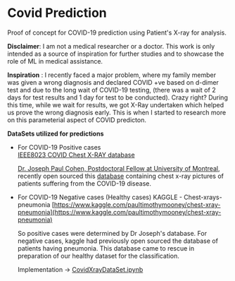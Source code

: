 # Covid Prediction
Proof of concept for COVID-19 prediction using Patient's X-ray for analysis.

**Disclaimer**: I am not a medical researcher or a doctor. This work is only intended as a source of inspiration for further studies and to showcase the role of ML in medical assistance.

**Inspiration** : 
I recently faced a major problem, where my family member was given a wrong diagnosis and declared COVID +ve based on d-dimer test and due to the long wait of COVID-19 testing, (there was a wait of 2 days for test results and 1 day for test to be conducted). Crazy right? During this time, while we wait for results, we got X-Ray undertaken which helped us prove the wrong diagnosis early. This is when I started to research more on this parameterial aspect of COVID predicton.

**DataSets utilized for predictions**
 - For COVID-19 Positive cases  
 [IEEE8023 COVID Chest X-RAY database](https://github.com/ieee8023/covid-chestxray-dataset)  
 
	 [Dr. Joseph Paul Cohen, Postdoctoral Fellow at University of Montreal](https://josephpcohen.com/w/), recently open sourced this [database](https://github.com/ieee8023/covid-chestxray-dataset) containing chest x-ray pictures of patients suffering from the COVID-19 disease. 
	
	
 - For COVID-19 Negative cases (Healthy cases) 
    KAGGLE - Chest-xrays-pneumonia
	[https://www.kaggle.com/paultimothymooney/chest-xray-pneumonia](https://www.kaggle.com/paultimothymooney/chest-xray-pneumonia)

	So positive cases were determined by Dr Joseph's database. For negative cases, kaggle had previously open sourced the database of patients having pneumonia. This database came to rescue in preparation of our healthy dataset for the classification.

    Implementation -> [CovidXrayDataSet.ipynb](https://github.com/bhavita/CovidPrediction/blob/master/CovidXrayDataSet.ipynb)


